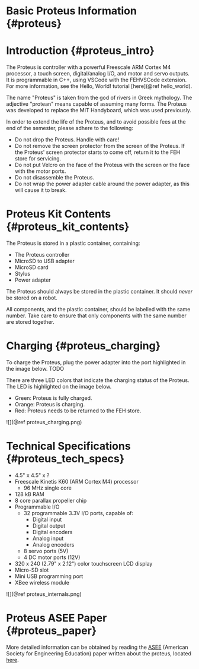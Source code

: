 Basic Proteus Information  {#proteus}
=======

Introduction {#proteus_intro}
===
The Proteus is controller with a powerful Freescale ARM Cortex M4 processor, a touch screen, digital/analog I/O, and motor and servo outputs.  It is programmable in C++, using VSCode with the FEHVSCode extension. For more information, see the Hello, World! tutorial [here](@ref hello_world).

The name "Proteus" is taken from the god of rivers in Greek mythology.  The adjective "protean" means capable of assuming many forms. The Proteus was developed to replace the MIT Handyboard, which was used previously.

In order to extend the life of the Proteus, and to avoid possible fees at the end of the semester, please adhere to the following:

- Do not drop the Proteus. Handle with care!
- Do not remove the screen protector from the screen of the Proteus.  If the Proteus' screen protector starts to come off, return it to the FEH store for servicing.
- Do not put Velcro on the face of the Proteus with the screen or the face with the motor ports.
- Do not disassemble the Proteus.
- Do not wrap the power adapter cable around the power adapter, as this will cause it to break.

Proteus Kit Contents {#proteus_kit_contents}
===
The Proteus is stored in a plastic container, containing:
- The Proteus controller
- MicroSD to USB adapter
- MicroSD card
- Stylus
- Power adapter

The Proteus should always be stored in the plastic container.  It should *never* be stored on a robot.

All components, and the plastic container, should be labelled with the same number.  Take care to ensure that only components with the same number are stored together.

Charging {#proteus_charging}
===
To charge the Proteus, plug the power adapter into the port highlighted in the image below.
TODO

There are three LED colors that indicate the charging status of the Proteus. The LED is highlighted on the image below.

- Green: Proteus is fully charged.
- Orange: Proteus is charging.
- Red: Proteus needs to be returned to the FEH store.

![](@ref proteus_charging.png)

Technical Specifications {#proteus_tech_specs}
===
- 4.5" x 4.5" x ?
- Freescale Kinetis K60 (ARM Cortex M4) processor
    - 96 MHz single core
- 128 kB RAM
- 8 core parallax propeller chip
- Programmable I/O
    - 32 programmable 3.3V I/O ports, capable of:
        - Digital input
        - Digital output
        - Digital encoders
        - Analog input
        - Analog encoders
    - 8 servo ports (5V)
    - 4 DC motor ports (12V)
- 320 x 240 (2.79" x 2.12") color touchscreen LCD display
- Micro-SD slot
- Mini USB programming port
- XBee wireless module

![](@ref proteus_internals.png)

Proteus ASEE Paper {#proteus_paper}
===
More detailed information can be obtained by reading the [ASEE](http://www.asee.org/) (American Society for Engineering Education) paper written about the proteus, located [here](https://osu.box.com/s/1j9602pfb1m47n4u2jlvmduz5o7l4quj).